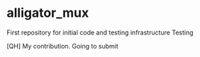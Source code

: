 # alligator_mux
First repository for initial code and testing infrastructure
Testing

[QH] My contribution. Going to submit
